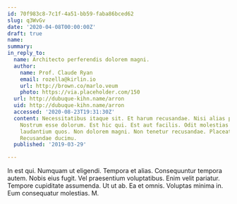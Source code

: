 ```yaml
---
id: 70f983c8-7c1f-4a51-bb59-faba86bced62
slug: q3WvGv
date: '2020-04-08T00:00:00Z'
draft: true
name: 
summary: 
in_reply_to:
  name: Architecto perferendis dolorem magni.
  author:
    name: Prof. Claude Ryan
    email: rozella@kirlin.io
    url: http://brown.co/marlo.veum
    photo: https://via.placeholder.com/150
  url: http://dubuque-kihn.name/arron
  uid: http://dubuque-kihn.name/arron
  accessed: '2020-08-23T19:31:30Z'
  content: Necessitatibus itaque sit. Et harum recusandae. Nisi alias perferendis.
    Nostrum esse dolorum. Est hic qui. Est aut facilis. Odit molestias ullam. Saepe
    laudantium quos. Non dolorem magni. Non tenetur recusandae. Placeat et dolores.
    Recusandae ducimu.
  published: '2019-03-29'

---
```


In est qui. Numquam ut eligendi. Tempora et alias. Consequuntur tempora autem. Nobis eius fugit. Vel praesentium voluptatibus. Enim velit pariatur. Tempore cupiditate assumenda. Ut ut ab. Ea et omnis. Voluptas minima in. Eum consequatur molestias. M.
